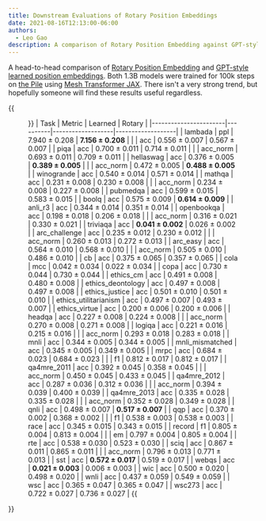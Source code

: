 ```yaml
---
title: Downstream Evaluations of Rotary Position Embeddings
date: 2021-08-16T12:13:00-06:00
authors:
  - Leo Gao
description: A comparison of Rotary Position Embedding against GPT-style learned position embeddings.
---
```


A head-to-head comparison of [Rotary Position Embedding](https://arxiv.org/abs/2104.09864) and [GPT-style learned position embeddings](https://s3-us-west-2.amazonaws.com/openai-assets/research-covers/language-unsupervised/language_understanding_paper.pdf). Both 1.3B models were trained for 100k steps on [the Pile](https://pile.eleuther.ai) using [Mesh Transformer JAX](https://github.com/kingoflolz/mesh-transformer-jax). There isn't a very strong trend, but hopefully someone will find these results useful regardless.

{{<figure>}}
| Task | Metric | Learned | Rotary |
|-----------------------|----------|-------------------|-------------------|
| lambada | ppl | 7.940 ± 0.208 | **7.156 ± 0.208** |
| | acc | 0.556 ± 0.007 | 0.567 ± 0.007 |
| piqa | acc | 0.700 ± 0.011 | 0.714 ± 0.011 |
| | acc_norm | 0.693 ± 0.011 | 0.709 ± 0.011 |
| hellaswag | acc | 0.376 ± 0.005 | **0.389 ± 0.005** |
| | acc_norm | 0.472 ± 0.005 | **0.488 ± 0.005** |
| winogrande | acc | 0.540 ± 0.014 | 0.571 ± 0.014 |
| mathqa | acc | 0.231 ± 0.008 | 0.230 ± 0.008 |
| | acc_norm | 0.234 ± 0.008 | 0.227 ± 0.008 |
| pubmedqa | acc | 0.599 ± 0.015 | 0.583 ± 0.015 |
| boolq | acc | 0.575 ± 0.009 | **0.614 ± 0.009** |
| anli_r3 | acc | 0.344 ± 0.014 | 0.351 ± 0.014 |
| openbookqa | acc | 0.198 ± 0.018 | 0.206 ± 0.018 |
| | acc_norm | 0.316 ± 0.021 | 0.330 ± 0.021 |
| triviaqa | acc | **0.041 ± 0.002** | 0.026 ± 0.002 |
| arc_challenge | acc | 0.235 ± 0.012 | 0.230 ± 0.012 |
| | acc_norm | 0.260 ± 0.013 | 0.272 ± 0.013 |
| arc_easy | acc | 0.564 ± 0.010 | 0.568 ± 0.010 |
| | acc_norm | 0.505 ± 0.010 | 0.486 ± 0.010 |
| cb | acc | 0.375 ± 0.065 | 0.357 ± 0.065 |
| cola | mcc | 0.042 ± 0.034 | 0.022 ± 0.034 |
| copa | acc | 0.730 ± 0.044 | 0.730 ± 0.044 |
| ethics_cm | acc | 0.491 ± 0.008 | 0.480 ± 0.008 |
| ethics_deontology | acc | 0.497 ± 0.008 | 0.497 ± 0.008 |
| ethics_justice | acc | 0.501 ± 0.010 | 0.501 ± 0.010 |
| ethics_utilitarianism | acc | 0.497 ± 0.007 | 0.493 ± 0.007 |
| ethics_virtue | acc | 0.200 ± 0.006 | 0.200 ± 0.006 |
| headqa | acc | 0.227 ± 0.008 | 0.224 ± 0.008 |
| | acc_norm | 0.270 ± 0.008 | 0.271 ± 0.008 |
| logiqa | acc | 0.221 ± 0.016 | 0.215 ± 0.016 |
| | acc_norm | 0.293 ± 0.018 | 0.283 ± 0.018 |
| mnli | acc | 0.344 ± 0.005 | 0.344 ± 0.005 |
| mnli_mismatched | acc | 0.345 ± 0.005 | 0.349 ± 0.005 |
| mrpc | acc | 0.684 ± 0.023 | 0.684 ± 0.023 |
| | f1 | 0.812 ± 0.017 | 0.812 ± 0.017 |
| qa4mre_2011 | acc | 0.392 ± 0.045 | 0.358 ± 0.045 |
| | acc_norm | 0.450 ± 0.045 | 0.433 ± 0.045 |
| qa4mre_2012 | acc | 0.287 ± 0.036 | 0.312 ± 0.036 |
| | acc_norm | 0.394 ± 0.039 | 0.400 ± 0.039 |
| qa4mre_2013 | acc | 0.335 ± 0.028 | 0.335 ± 0.028 |
| | acc_norm | 0.352 ± 0.028 | 0.349 ± 0.028 |
| qnli | acc | 0.498 ± 0.007 | **0.517 ± 0.007** |
| qqp | acc | 0.370 ± 0.002 | 0.368 ± 0.002 |
| | f1 | 0.538 ± 0.003 | 0.538 ± 0.003 |
| race | acc | 0.345 ± 0.015 | 0.343 ± 0.015 |
| record | f1 | 0.805 ± 0.004 | 0.813 ± 0.004 |
| | em | 0.797 ± 0.004 | 0.805 ± 0.004 |
| rte | acc | 0.538 ± 0.030 | 0.523 ± 0.030 |
| sciq | acc | 0.867 ± 0.011 | 0.865 ± 0.011 |
| | acc_norm | 0.796 ± 0.013 | 0.771 ± 0.013 |
| sst | acc | **0.572 ± 0.017** | 0.519 ± 0.017 |
| webqs | acc | **0.021 ± 0.003** | 0.006 ± 0.003 |
| wic | acc | 0.500 ± 0.020 | 0.498 ± 0.020 |
| wnli | acc | 0.437 ± 0.059 | 0.549 ± 0.059 |
| wsc | acc | 0.365 ± 0.047 | 0.365 ± 0.047 |
| wsc273 | acc | 0.722 ± 0.027 | 0.736 ± 0.027 |
{{</figure>}}
